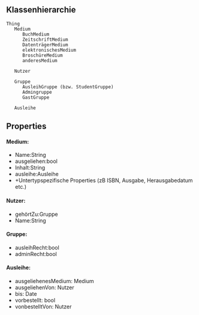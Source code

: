## Klassenhierarchie
~~~
Thing
   Medium
      BuchMedium
      ZeitschriftMedium
      DatenträgerMedium
      elektronischesMedium
      BroschüreMedium
      anderesMedium

   Nutzer

   Gruppe
      AusleihGruppe (bzw. StudentGruppe)
      Admingruppe
      GastGruppe

   Ausleihe
~~~
## Properties

#### Medium:
- Name:String
- ausgeliehen:bool
- Inhalt:String
- ausleihe:Ausleihe
- +Untertypspezifische Properties (zB ISBN, Ausgabe, Herausgabedatum etc.)

#### Nutzer:
- gehörtZu:Gruppe
- Name:String

#### Gruppe:
- ausleihRecht:bool
- adminRecht:bool

#### Ausleihe:
- ausgeliehenesMedium: Medium
- ausgeliehenVon: Nutzer
- bis: Date
- vorbestellt: bool
- vonbestelltVon: Nutzer
